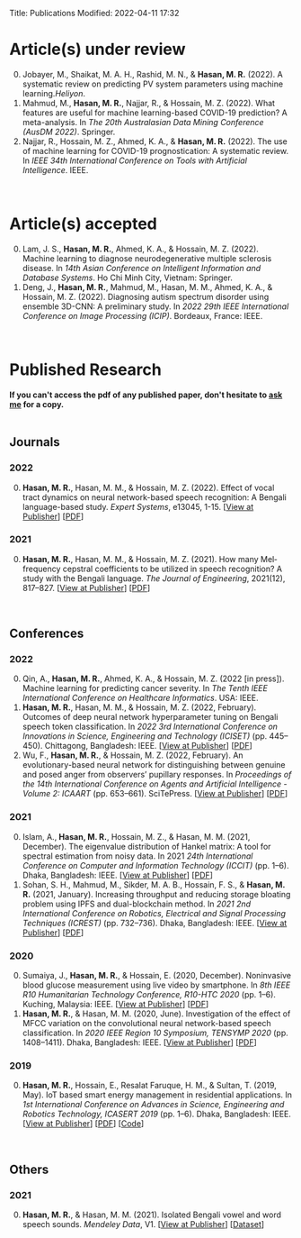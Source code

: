 Title: Publications
Modified: 2022-04-11 17:32



# Article(s) under review
0. <a name="jobayer2022a"></a> Jobayer, M., Shaikat, M. A. H., Rashid, M. N., & **Hasan, M. R.** (2022). A systematic review on predicting PV system parameters using machine learning._Heliyon_.
0. <a name="mahmud2022what"></a> Mahmud, M., **Hasan, M. R.**, Najjar, R., & Hossain, M. Z. (2022). What features are useful for machine learning-based COVID-19 prediction? A meta-analysis. In _The 20th Australasian Data Mining Conference (AusDM 2022)_. Springer.
0. <a name="najjar2022the"></a> Najjar, R., Hossain, M. Z., Ahmed, K. A., & **Hasan, M. R.** (2022). The use of machine learning for COVID-19 prognostication: A systematic review. In _IEEE 34th International Conference on Tools with Artificial Intelligence_. IEEE.

&nbsp;
# Article(s) accepted
0. <a name="lam2022machine"></a> Lam, J. S., **Hasan, M. R.**, Ahmed, K. A., & Hossain, M. Z. (2022). Machine learning to diagnose neurodegenerative multiple sclerosis disease. In _14th Asian Conference on Intelligent Information and Database Systems_. Ho Chi Minh City, Vietnam: Springer.
0. <a name="deng2022diagnosing"></a> Deng, J., **Hasan, M. R.**, Mahmud, M., Hasan, M. M., Ahmed, K. A., & Hossain, M. Z. (2022). Diagnosing autism spectrum disorder using ensemble 3D-CNN: A preliminary study. In _2022 29th IEEE International Conference on Image Processing (ICIP)_. Bordeaux, France: IEEE.

&nbsp;
# Published Research
 **If you can't access the pdf of any published paper, don't hesitate to [ask me](mailto:rakibul.hasan@bracu.ac.bd) for a copy.** </br> </br>
 
## Journals

### 2022
0. <a name="hasan2022effect"></a> **Hasan, M. R.**, Hasan, M. M., & Hossain, M. Z. (2022). Effect of vocal tract dynamics on neural network-based speech recognition: A Bengali language-based study. _Expert Systems_, e13045, 1-15. [[View at Publisher](https://doi.org/10.1111/exsy.13045)] [[PDF](./pdfs/hasan2022effect.pdf)]

### 2021
0. **Hasan, M. R.**, Hasan, M. M., & Hossain, M. Z. (2021). How many Mel‐frequency cepstral coefficients to be utilized in speech recognition? A study with the Bengali language. _The Journal of Engineering_, 2021(12), 817–827. [[View at Publisher](https://doi.org/10.1049/tje2.12082)] [[PDF](./pdfs/hasan2022how.pdf)]

&nbsp;

## Conferences

### 2022
0. <a name="qin2022machine"></a> Qin, A., **Hasan, M. R.**, Ahmed, K. A., & Hossain, M. Z. (2022 [in press]). Machine learning for predicting cancer severity. In _The Tenth IEEE International Conference on Healthcare Informatics_. USA: IEEE.
0. **Hasan, M. R.**, Hasan, M. M., & Hossain, M. Z. (2022, February). Outcomes of deep neural network hyperparameter tuning on Bengali speech token classification. In _2022 3rd International Conference on Innovations in Science, Engineering and Technology (ICISET)_ (pp. 445–450). Chittagong, Bangladesh: IEEE. [[View at Publisher](https://doi.org/10.1109/ICISET54810.2022.9775837)] [[PDF](./pdfs/hasan2022outcome.pdf)]
0. <a name="wu2022an"></a> Wu, F., **Hasan, M. R.**, & Hossain, M. Z. (2022, February). An evolutionary-based neural network for distinguishing between genuine and posed anger from observers’ pupillary responses. In _Proceedings of the 14th International Conference on Agents and Artificial Intelligence - Volume 2: ICAART_ (pp. 653–661). SciTePress. [[View at Publisher](https://doi.org/10.5220/0010985100003116)] [[PDF](./pdfs/wu2022an.pdf)]

### 2021
0. Islam, A., **Hasan, M. R.**, Hossain, M. Z., & Hasan, M. M. (2021, December). The eigenvalue distribution of Hankel matrix: A tool for spectral estimation from noisy data. In 2021 _24th International Conference on Computer and Information Technology (ICCIT)_ (pp. 1–6). Dhaka, Bangladesh: IEEE. [[View at Publisher](https://doi.org/10.1109/ICCIT54785.2021.9689845)] [[PDF](./pdfs/islam2021the.pdf)]
0. Sohan, S. H., Mahmud, M., Sikder, M. A. B., Hossain, F. S., & **Hasan, M. R.** (2021, January). Increasing throughput and reducing storage bloating problem using IPFS and dual-blockchain method. In _2021 2nd International Conference on Robotics, Electrical and Signal Processing Techniques (ICREST)_ (pp. 732–736). Dhaka, Bangladesh: IEEE. [[View at Publisher](https://doi.org/10.1109/ICREST51555.2021.9331254)] [[PDF](./pdfs/sohan2021increasing.pdf)]

### 2020
0. Sumaiya, J., **Hasan, M. R.**, & Hossain, E. (2020, December). Noninvasive blood glucose measurement using live video by smartphone. In _8th IEEE R10 Humanitarian Technology Conference, R10-HTC 2020_ (pp. 1–6). Kuching, Malaysia: IEEE. [[View at Publisher](https://doi.org/10.1109/R10-HTC49770.2020.9357018)] [[PDF](./pdfs/sumaiya2020noninvasive.pdf)]
0. **Hasan, M. R.**, & Hasan, M. M. (2020, June). Investigation of the effect of MFCC variation on the convolutional neural network-based speech classification. In _2020 IEEE Region 10 Symposium, TENSYMP 2020_ (pp. 1408–1411). Dhaka, Bangladesh: IEEE. [[View at Publisher](https://doi.org/10.1109/TENSYMP50017.2020.9230697)] [[PDF](./pdfs/hasan2020investigation.pdf)]


### 2019
0. **Hasan, M. R.**, Hossain, E., Resalat Faruque, H. M., & Sultan, T. (2019, May). IoT based smart energy management in residential applications. In _1st International Conference on Advances in Science, Engineering and Robotics Technology, ICASERT 2019_ (pp. 1–6). Dhaka, Bangladesh: IEEE. [[View at Publisher](https://doi.org/10.1109/ICASERT.2019.8934523)] [[PDF](./pdfs/hasan2019iot.pdf)] [[Code](https://github.com/mrh-rakib/IoT-Smart-Energy-Management)]

&nbsp;

## Others

### 2021
0. **Hasan, M. R.**, & Hasan, M. M. (2021). Isolated Bengali vowel and word speech sounds. _Mendeley Data_, V1. [[View at Publisher](https://doi.org/10.17632/2h6975kdsx.1)] [[Dataset](./extras/Isolated_Bengali_vowels_words_sounds.zip)]